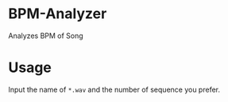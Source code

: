 # BPM-Analyzer
Analyzes BPM of Song

# Usage
Input the name of ```*.wav``` and the number of sequence you prefer.
